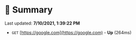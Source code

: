 # 📖 Summary
Last updated: **7/10/2021, 1:39:22 PM**

- `GET` [https://google.com](https://google.com) - **Up** (264ms)
